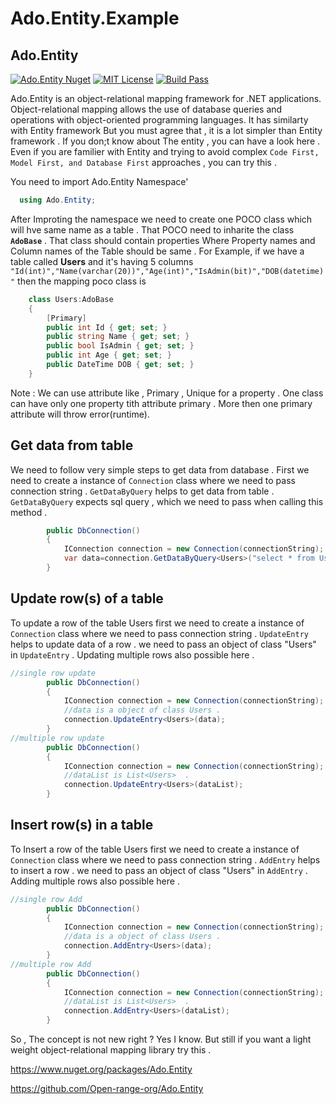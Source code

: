 # Ado.Entity.Example

## Ado.Entity

[![Ado.Entity Nuget](https://img.shields.io/nuget/v/Ado.Entity.svg?style=plastic&logo=appveyor)](https://www.nuget.org/packages/Ado.Entity)
[![MIT License](https://img.shields.io/badge/license-MIT-blue.svg?style=flat)](https://github.com/Open-range-org/Ado.Entity/blob/main/LICENSE)
[![Build Pass](https://img.shields.io/badge/build-passing-brightgreen)](https://github.com/Open-range-org/Ado.Entity/)

  Ado.Entity is an object-relational mapping framework for .NET applications. Object-relational mapping allows the use of database queries and operations with object-oriented programming languages.
  It has similarty with Entity framework But you must agree that , it is a lot simpler than Entity framework . If you don;t know about The entity , you can have a look here . Even if you are familier with Entity and trying to avoid complex  `Code First, Model First, and Database First` approaches , you can try this .

You need to import Ado.Entity Namespace'
```cs
  using Ado.Entity;
```
After Improting the namespace we need to create one POCO class which will hve same name as a table . That POCO need to inharite the class **`AdoBase`** . That class should contain properties Where Property names and Column names of the Table should be same . For Example, if we have a table called **Users** and it's having 5 columns `"Id(int)","Name(varchar(20))","Age(int)","IsAdmin(bit)","DOB(datetime)"` then the mapping poco class is  

```cs
    class Users:AdoBase
    {
        [Primary]
        public int Id { get; set; }
        public string Name { get; set; }
        public bool IsAdmin { get; set; }
        public int Age { get; set; }
        public DateTime DOB { get; set; }
    }
```
Note : We can use attribute like , Primary , Unique  for a property . One class can have only one property tith attribute primary . More then one primary attribute will throw error(runtime).

## Get data from table
We need to follow very simple steps to get data from database . First we need to create a instance of `Connection` class where we need to pass connection string .  `GetDataByQuery` helps to get data from table . `GetDataByQuery` expects sql query , which we need to pass when calling this method . 



```cs
        public DbConnection()
        {
            IConnection connection = new Connection(connectionString);
            var data=connection.GetDataByQuery<Users>("select * from Users");
        }
```

## Update row(s) of a table
To update a row of the table Users first we need to create a instance of `Connection` class where we need to pass connection string .  `UpdateEntry` helps to update data of a row . we need to pass an object of class "Users" in `UpdateEntry` . 
 Updating multiple rows also possible here . 

```cs
//single row update
        public DbConnection()
        {
            IConnection connection = new Connection(connectionString);
            //data is a object of class Users .
            connection.UpdateEntry<Users>(data);
        }
//multiple row update
        public DbConnection()
        {
            IConnection connection = new Connection(connectionString);
            //dataList is List<Users>  .
            connection.UpdateEntry<Users>(dataList);
        }
```
## Insert row(s) in a table
To Insert a row of the table Users first we need to create a instance of `Connection` class where we need to pass connection string .  `AddEntry` helps to insert a row . we need to pass an object of class "Users" in `AddEntry` . 
 Adding multiple rows also possible here . 

```cs
//single row Add
        public DbConnection()
        {
            IConnection connection = new Connection(connectionString);
            //data is a object of class Users .
            connection.AddEntry<Users>(data);
        }
//multiple row Add
        public DbConnection()
        {
            IConnection connection = new Connection(connectionString);
            //dataList is List<Users>  .
            connection.AddEntry<Users>(dataList);
        }
```

So , The concept is not new right ? Yes I know. But still if you want a light weight object-relational mapping library try this .

https://www.nuget.org/packages/Ado.Entity

https://github.com/Open-range-org/Ado.Entity

